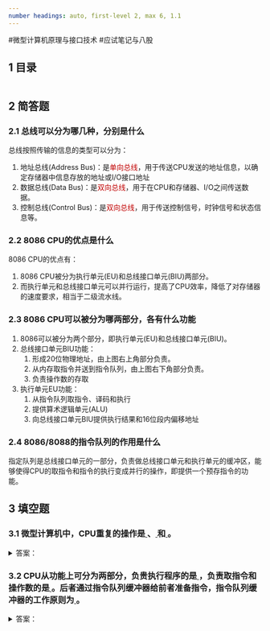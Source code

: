```yaml
---
number headings: auto, first-level 2, max 6, 1.1
---
```

#微型计算机原理与接口技术 #应试笔记与八股 

## 1 目录

```toc
```

## 2 简答题

### 2.1 总线可以分为哪几种，分别是什么

总线按照传输的信息的类型可以分为：
1. 地址总线(Address Bus)：是<font color="#c00000">单向总线</font>，用于传送CPU发送的地址信息，以确定存储器中信息存放的地址或I/O接口地址
2. 数据总线(Data Bus)：是<font color="#c00000">双向总线</font>，用于在CPU和存储器、I/O之间传送数据。
3. 控制总线(Control Bus)：是<font color="#c00000">双向总线</font>，用于传送控制信号，时钟信号和状态信息等。

### 2.2 8086 CPU的优点是什么

8086 CPU的优点有：
1. 8086 CPU被分为执行单元(EU)和总线接口单元(BIU)两部分。
2. 而执行单元和总线接口单元可以并行运行，提高了CPU效率，降低了对存储器的速度要求，相当于二级流水线。

### 2.3 8086 CPU可以被分为哪两部分，各有什么功能

1. 8086可以被分为两个部分，即执行单元(EU)和总线接口单元(BIU)。
2. 总线接口单元BIU功能：
	1. 形成20位物理地址，由上图右上角部分负责。
	2. 从内存取指令并送到指令队列，由上图右下角部分负责。
	3. 负责操作数的存取
3. 执行单元EU功能：
	1. 从指令队列取指令、译码和执行
	2. 提供算术逻辑单元(ALU)
	3. 向总线接口单元BIU提供执行结果和16位段内偏移地址

### 2.4 8086/8088的指令队列的作用是什么

指定队列是总线接口单元的一部分，负责做总线接口单元和执行单元的缓冲区，能够使得CPU的取指令和指令的执行变成并行的操作，即提供一个预存指令的功能。

## 3 填空题

### 3.1 微型计算机中，CPU重复的操作是<u> </u><u> </u><u> </u><u> </u><u> </u>、<u> </u><u> </u><u> </u><u> </u><u> </u>和<u> </u><u> </u><u> </u><u> </u><u> </u>。

<details>
<summary>答案：</summary>
<font color="#c00000">取指</font>令、指令<font color="#c00000">译码</font>、<font color="#c00000">执行</font>指令
</details>

### 3.2 CPU从功能上可分为两部分，负贵执行程序的是<u> </u><u> </u><u> </u><u> </u><u> </u>，负责取指令和操作数的是<u> </u><u> </u><u> </u><u> </u><u> </u>。后者通过指令队列缓冲器给前者准备指令，指令队列缓冲器的工作原则为<u> </u><u> </u><u> </u><u> </u><u> </u>。

<details>
<summary>答案：</summary>
执行单元(EU)、总线接口单元(BIU)、先入先出(FIFO)
</details>



